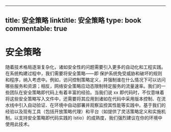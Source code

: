 
---
title: 安全策略
linktitle: 安全策略
type: book
commentable: true
---

# 安全策略

随着技术格局逐渐复杂化，诸如安全性的问题需要引入更多的自动化和工程实践。在系统构建过程中，我们需要将安全策略⸺即
保护系统免受威胁和破坏的规则和程序，纳入考虑中。例如，访问控制策略定义，并强制谁在什么情况下可以访问哪些服务和资源；相反，网络安全策略应动态限制特定服务的流量速率。我们的一些团队在安全策略即代码上有着丰富的经验。当我们说 xx 即代码时，不仅意味着将这些安全策略写入文件中，还需要将其应用到诸如在代码中采用版本控制、在流水线中引入自动验证、在环境中自动部署并观察监控其性能等实践中。基于我们的经验以及现有工具（包括开放策略代理）和平台（如提供了灵活策略定义和实施机制，以支持安全策略即代码实践的 Istio）的成熟度，我们强烈建议在你的环境中使用此技术。

    